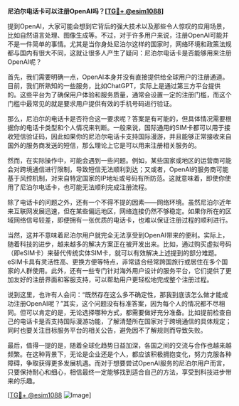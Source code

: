 **尼泊尔电话卡可以注册OpenAI吗？[[TG💪+ @esim1088](https://t.me/s/esim1088)]**

提到OpenAI，大家可能会想到它背后的强大技术以及那些令人惊叹的应用场景，比如自然语言处理、图像生成等。不过，对于许多用户来说，注册OpenAI可能并不是一件简单的事情。尤其是当你身处尼泊尔这样的国家时，网络环境和政策法规都与国内有很大不同，这就让很多人产生了疑问：尼泊尔电话卡是否能够用来注册OpenAI呢？

首先，我们需要明确一点，OpenAI本身并没有直接提供给全球用户的注册通道。目前，我们所熟知的一些服务，比如ChatGPT，实际上是通过第三方平台提供的。这些平台为了确保用户体验和服务质量，通常会设置一定的注册门槛，而这个门槛中最常见的就是要求用户提供有效的手机号码进行验证。

那么，尼泊尔的电话卡是否符合这一要求呢？答案是有可能的，但具体情况需要根据你的电话卡类型和个人情况来判断。一般来说，国际通用的SIM卡都可以用于接收短信验证码，因此如果你的尼泊尔电话卡支持国际漫游，并且能够正常接收来自国外的服务商发送的短信，那么理论上它是可以用来注册相关服务的。

然而，在实际操作中，可能会遇到一些问题。例如，某些国家或地区的运营商可能会对跨境通信进行限制，导致短信无法顺利到达；又或者，OpenAI的服务商可能基于风控机制，对来自特定国家的IP地址或号码有所防范。这就意味着，即使你使用了尼泊尔电话卡，也可能无法顺利完成注册流程。

除了电话卡的问题之外，还有一个不得不提的因素——网络环境。虽然尼泊尔近年来互联网发展迅速，但在某些偏远地区，网络连接仍然不够稳定。如果你所在的区域网络信号较差，即便拥有一张优质的电话卡，也难以保证注册过程的顺利进行。

当然，这并不意味着尼泊尔用户就完全无法享受到OpenAI带来的便利。实际上，随着科技的进步，越来越多的解决方案正在被开发出来。比如，通过购买虚拟号码（即eSIM卡）来替代传统实体SIM卡，就可以有效解决上述提到的部分难题。eSIM卡具有灵活性高、更换方便等特点，非常适合经常跨国旅行或居住在多个国家的人群使用。此外，还有一些专门针对海外用户设计的服务平台，它们提供了更加友好的注册界面和客服支持，可以帮助用户更轻松地完成整个注册过程。

说到这里，也许有人会问：“既然存在这么多不确定性，那我到底该怎么做才能成功注册OpenAI呢？”其实，这个问题没有标准答案，因为每个人的情况都不尽相同。但可以肯定的是，无论选择哪种方式，都需要做好充分准备。比如提前检查自己的电话卡是否支持国际漫游功能，了解清楚所在国家对于跨境通信的具体规定；同时也要关注目标服务平台的相关公告，避免因不了解规则而导致失败。

最后，值得一提的是，随着全球化趋势日益加深，各国之间的交流与合作也越来越频繁。在这种背景下，无论是企业还是个人，都应该积极拥抱变化，努力克服各种障碍，争取获得更多发展机遇。而对于想要尝试OpenAI服务的尼泊尔用户而言，只要保持耐心和细心，相信最终一定能够找到适合自己的方法，享受到科技进步带来的乐趣。

[[TG💪+ @esim1088](https://t.me/s/esim1088) ![Image](https://i.postimg.cc/4NQfJmqS/Snipaste-2025-05-13-00-14-12.png)]